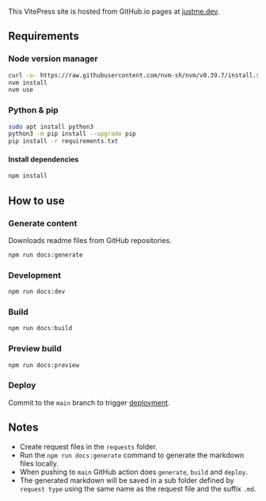 This VitePress site is hosted from GitHub.io pages at [justme.dev](https://justme.dev).

## Requirements

### Node version manager

```bash
curl -o- https://raw.githubusercontent.com/nvm-sh/nvm/v0.39.7/install.sh | bash
nvm install
nvm use
```

### Python & pip

```bash
sudo apt install python3
python3 -m pip install --upgrade pip
pip install -r requirements.txt
```

#### Install dependencies

```bash
npm install
```

## How to use

### Generate content

Downloads readme files from GitHub repositories.

```bash
npm run docs:generate
```

### Development

```bash
npm run docs:dev
```

### Build

```bash
npm run docs:build
```

### Preview build

```bash
npm run docs:preview
```

### Deploy

Commit to the `main` branch to
trigger [deployment](https://github.com/jonnyhoeven/justme.dev/actions/workflows/deploy.yml).

## Notes

- Create request files in the `requests` folder.
- Run the `npm run docs:generate` command to generate the markdown files locally.
- When pushing to `main` GitHub action does `generate`, `build` and `deploy`.
- The generated markdown will be saved in a sub folder defined by `request type` using the same name as the request file
  and the suffix `.md`.
